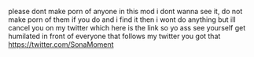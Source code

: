 please dont make porn of anyone in this mod i dont wanna see it, do not make porn of them if you do and i find it then i wont do anything but ill cancel you on my twitter which here is the link so yo ass see yourself get humilated in front of everyone that follows my twitter you got that
https://twitter.com/SonaMoment
